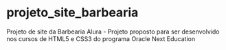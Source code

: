 # projeto_site_barbearia
Projeto de site da Barbearia Alura - Projeto proposto para ser desenvolvido nos cursos de HTML5 e CSS3 do programa Oracle Next Education

